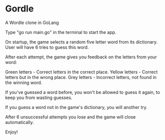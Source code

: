 # Gordle

A Wordle clone in GoLang

Type "go run main.go" in the terminal to start the app.

On startup, the game selects a random five letter word from its dictionary.
User will have 6 tries to guess this word.

After each attempt, the game gives you feedback on the letters from your word:

Green letters - Correct letters in the correct place.
Yellow letters - Correct letters but in the wrong place.
Grey letters - Incorrect letters, not found in the winning word.

If you've guessed a word before, you won't be allowed to guess it again, to keep you
from wasting guesses.

If you guess a word not in the game's dictionary, you will another try.

After 6 unsuccessful attempts you lose and the game will close automatically.

Enjoy!
